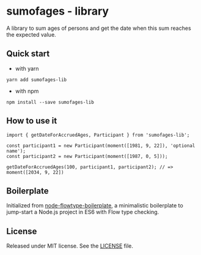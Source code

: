 # sumofages - library

A library to sum ages of persons and get the date when this sum reaches the expected value.

## Quick start

* with yarn
```
yarn add sumofages-lib
```

* with npm
```
npm install --save sumofages-lib
```

## How to use it

```
import { getDateForAccruedAges, Participant } from 'sumofages-lib';

const participant1 = new Participant(moment([1981, 9, 22]), 'optional name');
const participant2 = new Participant(moment([1987, 0, 5]));

getDateForAccruedAges(100, participant1, participant2); // => moment([2034, 9, 22])

```

## Boilerplate

Initialized from [node-flowtype-boilerplate](https://github.com/jsynowiec/node-flowtype-boilerplate), a minimalistic 
boilerplate to jump-start a Node.js project in ES6 with Flow type checking.

## License
Released under MIT license. See the [LICENSE](https://github.com/jsynowiec/node-flowtype-boilerplate/blob/master/LICENSE) file.

